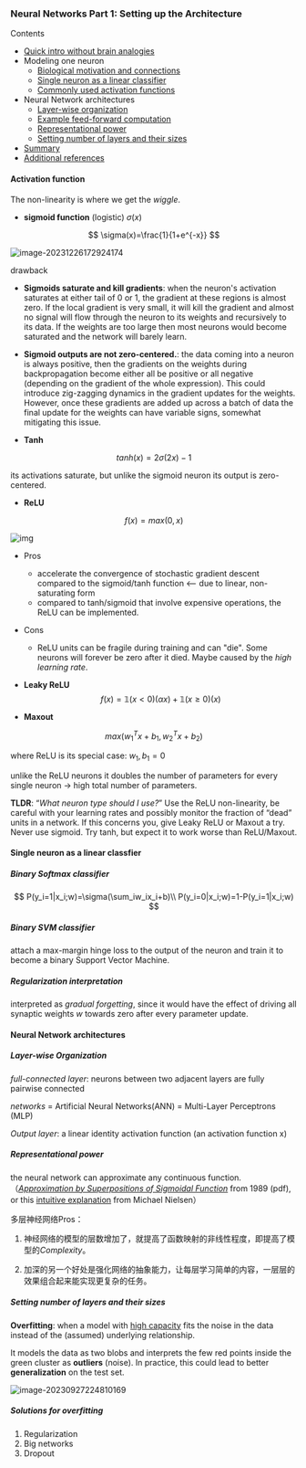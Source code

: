 ### Neural Networks Part 1: Setting up the Architecture

Contents

- [Quick intro without brain analogies](https://cs231n.github.io/neural-networks-1/#quick)
- Modeling one neuron
  - [Biological motivation and connections](https://cs231n.github.io/neural-networks-1/#bio)
  - [Single neuron as a linear classifier](https://cs231n.github.io/neural-networks-1/#classifier)
  - [Commonly used activation functions](https://cs231n.github.io/neural-networks-1/#actfun)
- Neural Network architectures
  - [Layer-wise organization](https://cs231n.github.io/neural-networks-1/#layers)
  - [Example feed-forward computation](https://cs231n.github.io/neural-networks-1/#feedforward)
  - [Representational power](https://cs231n.github.io/neural-networks-1/#power)
  - [Setting number of layers and their sizes](https://cs231n.github.io/neural-networks-1/#arch)
- [Summary](https://cs231n.github.io/neural-networks-1/#summary)
- [Additional references](https://cs231n.github.io/neural-networks-1/#add)

#### Activation function

The non-linearity is where we get the *wiggle*.

- **sigmoid function** (logistic) $\sigma(x)$

$$
\sigma(x)=\frac{1}{1+e^{-x}}
$$

![image-20231226172924174](img/image-20231226172924174.png)

drawback

- **Sigmoids saturate and kill gradients**: when the neuron's activation saturates at either tail of 0 or 1, the gradient at these regions is almost zero. If the local gradient is very small, it will kill the gradient and almost no signal will flow through the neuron to its weights and recursively to its data. If the weights are too large then most neurons would become saturated and the network will barely learn.
- **Sigmoid outputs are not zero-centered.**: the data coming into a neuron is always positive, then the gradients on the weights during backpropagation become either all be positive or all negative (depending on the gradient of the whole expression). This could introduce zig-zagging dynamics in the gradient updates for the weights. However, once these gradients are added up across a batch of data the final update for the weights can have variable signs, somewhat mitigating this issue.

- **Tanh**

$$
tanh(x)=2\sigma(2x)-1
$$

its activations saturate, but unlike the sigmoid neuron its output is zero-centered.

- **ReLU**

$$
f(x)=max(0,x)
$$

![img](https://cs231n.github.io/assets/nn1/relu.jpeg)

- Pros
  - accelerate the convergence of stochastic gradient descent compared to the sigmoid/tanh function <-- due to linear, non-saturating form
  - compared to tanh/sigmoid that involve expensive operations, the ReLU can be implemented.
- Cons
  - ReLU units can be fragile during training and can "die". Some neurons will forever be zero after it died. Maybe caused by the *high learning rate*.

- **Leaky ReLU**
  $$
  f(x)=\mathbb{1}(x<0)(\alpha x)+\mathbb{1}(x\geq0)(x)
  $$

- **Maxout**

$$
max(w_1^Tx+b_1,w_2^Tx+b_2)
$$

where ReLU is its special case: $w_1,b_1=0$

unlike the ReLU neurons it doubles the number of parameters for every single neuron -> high total number of parameters.

**TLDR**: “*What neuron type should I use?*” Use the ReLU non-linearity, be careful with your learning rates and possibly monitor the fraction of “dead” units in a network. If this concerns you, give Leaky ReLU or Maxout a try. Never use sigmoid. Try tanh, but expect it to work worse than ReLU/Maxout.

#### Single neuron as a linear classfier

##### Binary Softmax classifier

$$
P(y_i=1|x_i;w)=\sigma(\sum_iw_ix_i+b)\\
P(y_i=0|x_i;w)=1-P(y_i=1|x_i;w)
$$

##### Binary SVM classifier

 attach a max-margin hinge loss to the output of the neuron and train it to become a binary Support Vector Machine.

##### Regularization interpretation

interpreted as *gradual forgetting*, since it would have the effect of driving all synaptic weights $w$ towards zero after every parameter update.

#### Neural Network architectures

##### Layer-wise Organization

*full-connected layer*: neurons between two adjacent layers are fully pairwise connected

*networks* = Artificial Neural Networks(ANN) = Multi-Layer Perceptrons (MLP)

*Output layer*: a linear identity activation function (an activation function x)

##### Representational power

the neural network can approximate any continuous function. （[*Approximation by Superpositions of Sigmoidal Function*](http://www.dartmouth.edu/~gvc/Cybenko_MCSS.pdf) from 1989 (pdf), or this [intuitive explanation](http://neuralnetworksanddeeplearning.com/chap4.html) from Michael Nielsen）

多层神经网络Pros：

1. 神经网络的模型的层数增加了，就提高了函数映射的非线性程度，即提高了模型的*Complexity*。

2. 加深的另一个好处是强化网络的抽象能力，让每层学习简单的内容，一层层的效果组合起来能实现更复杂的任务。

##### Setting number of layers and their sizes

**Overfitting**: when a model with <u>high capacity</u> fits the noise in the data instead of the (assumed) underlying relationship.

It models the data as two blobs and interprets the few red points inside the green cluster as **outliers** (noise). In practice, this could lead to better **generalization** on the test set.

![image-20230927224810169](img/image-20230927224810169.png)

##### Solutions for overfitting

1. Regularization
2. Big networks
3. Dropout
